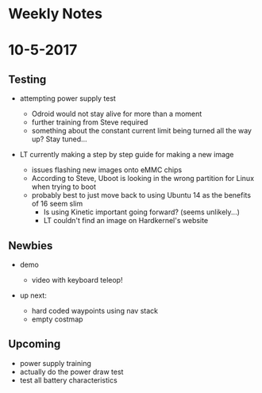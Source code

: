 # Weekly Notes
# 10-5-2017

## Testing

- attempting power supply test
    - Odroid would not stay alive for more than a moment
     - further training from Steve required
     - something about the constant current limit being turned all the way up? Stay tuned...

- LT currently making a step by step guide for making a new image
    - issues flashing new images onto eMMC chips
    - According to Steve, Uboot is looking in the wrong partition for Linux when trying to boot
    - probably best to just move back to using Ubuntu 14 as the benefits of 16 seem slim
        - Is using Kinetic important going forward? (seems unlikely...)
        - LT couldn't find an image on Hardkernel's website

## Newbies

- demo
    - video with keyboard teleop! 

- up next:
    - hard coded waypoints using nav stack
    - empty costmap


## Upcoming

- power supply training
- actually do the power draw test
- test all battery characteristics

